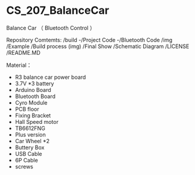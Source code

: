 # CS_207_BalanceCar
Balance Car （ Bluetooth Control ） 


Repository Comtemts:
 /build
   -/Project Code
   -/Bluetooth Code
 /img
 /Example 
 /Build process (img)
 /Final Show
 /Schematic Diagram 
 /LICENSE
 /README.MD


Material： 
- R3 balance car power board
- 3.7V *3 battery 
- Arduino Board
- Bluetooth Board
- Cyro Module
- PCB floor
- Fixing Bracket 
- Hall Speed motor
- TB6612FNG 
- Plus version
- Car Wheel *2 
- Buttery Box 
- USB Cable
- 6P Cable 
- screws

